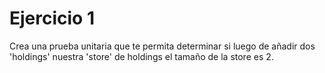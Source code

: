 # Ejercicio 1

Crea una prueba unitaria que te permita determinar si luego de añadir dos 'holdings' nuestra 'store' de holdings el tamaño de la store es 2.

